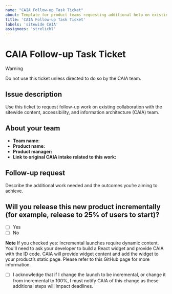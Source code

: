 ```yaml
---
name: "CAIA Follow-up Task Ticket"
about: Template for product teams requesting additional help on existing/ongoing CAIA project. 
title: 'CAIA Follow-up Task Ticket'
labels: 'sitewide CAIA'
assignees: 'strelichl'
---
```


# CAIA Follow-up Task Ticket
> [!WARNING]
> Do not use this ticket unless directed to do so by the CAIA team.

## Issue description
Use this ticket to request follow-up work on existing collaboration with the sitewide content, accessibility, and information architecture (CAIA) team.

## About your team

- **Team name**: 
- **Product name:** 
- **Product manager:**  
- **Link to original CAIA intake related to this work:** 

## Follow-up request
Describe the additional work needed and the outcomes you’re aiming to achieve.

## Will you release this new product incrementally (for example, release to 25% of users to start)?
- [ ] Yes
- [ ] No

**Note** If you checked yes: Incremental launches require dynamic content. You'll need to ask your developer to build a React widget and provide CAIA with the ID code. CAIA will provide widget content and add the widget to your product’s static page. Please refer to this GitHub page for more information.

- [ ] I acknowledge that if I change the launch to be incremental, or change it from incremental to 100%, I must notify CAIA of this change as these additional steps will impact deadlines.
